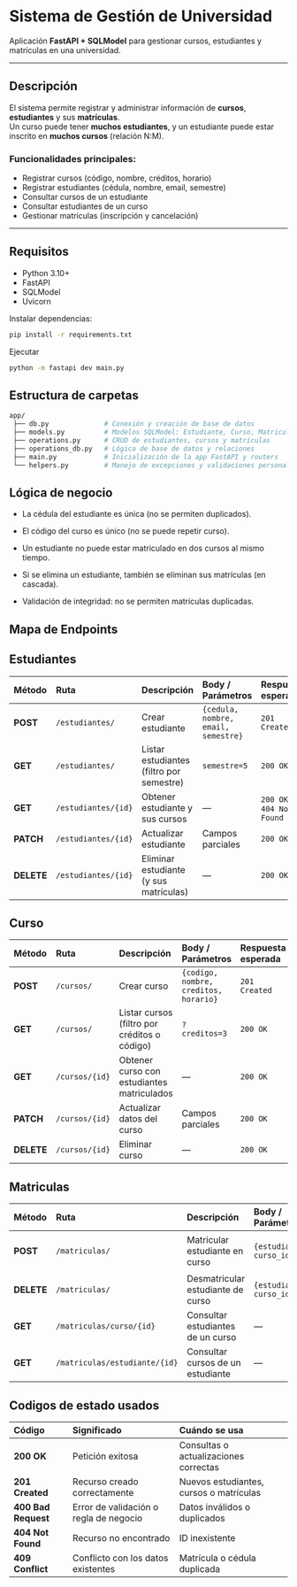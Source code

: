 # Sistema de Gestión de Universidad

Aplicación **FastAPI + SQLModel** para gestionar cursos, estudiantes y matrículas en una universidad.

---

## Descripción

El sistema permite registrar y administrar información de **cursos**, **estudiantes** y sus **matrículas**.  
Un curso puede tener **muchos estudiantes**, y un estudiante puede estar inscrito en **muchos cursos** (relación N:M).

### Funcionalidades principales:
- Registrar cursos (código, nombre, créditos, horario)
- Registrar estudiantes (cédula, nombre, email, semestre)
- Consultar cursos de un estudiante
- Consultar estudiantes de un curso
- Gestionar matrículas (inscripción y cancelación)

---

## Requisitos

- Python 3.10+
- FastAPI
- SQLModel
- Uvicorn

Instalar dependencias:
```bash
pip install -r requirements.txt
```
Ejecutar
```bash
python -m fastapi dev main.py
```

## Estructura de carpetas
```bash
app/
 ├── db.py              # Conexión y creación de base de datos
 ├── models.py          # Modelos SQLModel: Estudiante, Curso, Matricula
 ├── operations.py      # CRUD de estudiantes, cursos y matrículas
 ├── operations_db.py   # Lógica de base de datos y relaciones
 ├── main.py            # Inicialización de la app FastAPI y routers
 └── helpers.py         # Manejo de excepciones y validaciones personalizadas
```
## Lógica de negocio
- La cédula del estudiante es única (no se permiten duplicados).

- El código del curso es único (no se puede repetir curso).

- Un estudiante no puede estar matriculado en dos cursos al mismo tiempo.

- Si se elimina un estudiante, también se eliminan sus matrículas (en cascada).

- Validación de integridad: no se permiten matrículas duplicadas.

## Mapa de Endpoints
## Estudiantes

| Método     | Ruta                | Descripción                              | Body / Parámetros                   | Respuesta esperada         |
| :--------- | :------------------ | :--------------------------------------- | :---------------------------------- | :------------------------- |
| **POST**   | `/estudiantes/`     | Crear estudiante                         | `{cedula, nombre, email, semestre}` | `201 Created`              |
| **GET**    | `/estudiantes/`     | Listar estudiantes (filtro por semestre) | `semestre=5`                         | `200 OK`                   |
| **GET**    | `/estudiantes/{id}` | Obtener estudiante y sus cursos          | —                                   | `200 OK` o `404 Not Found` |
| **PATCH**  | `/estudiantes/{id}` | Actualizar estudiante                    | Campos parciales                    | `200 OK`                   |
| **DELETE** | `/estudiantes/{id}` | Eliminar estudiante (y sus matrículas)   | —                                   | `200 OK`                   |

## Curso

| Método     | Ruta           | Descripción                                  | Body / Parámetros                     | Respuesta esperada |
| :--------- | :------------- | :------------------------------------------- | :------------------------------------ | :----------------- |
| **POST**   | `/cursos/`     | Crear curso                                  | `{codigo, nombre, creditos, horario}` | `201 Created`      |
| **GET**    | `/cursos/`     | Listar cursos (filtro por créditos o código) | `?creditos=3`                         | `200 OK`           |
| **GET**    | `/cursos/{id}` | Obtener curso con estudiantes matriculados   | —                                     | `200 OK`           |
| **PATCH**  | `/cursos/{id}` | Actualizar datos del curso                   | Campos parciales                      | `200 OK`           |
| **DELETE** | `/cursos/{id}` | Eliminar curso                               | —                                     | `200 OK`           |

## Matriculas

| Método     | Ruta                          | Descripción                       | Body / Parámetros           | Respuesta esperada             |
| :--------- | :---------------------------- | :-------------------------------- | :-------------------------- | :----------------------------- |
| **POST**   | `/matriculas/`                | Matricular estudiante en curso    | `{estudiante_id, curso_id}` | `201 Created` o `409 Conflict` |
| **DELETE** | `/matriculas/`                | Desmatricular estudiante de curso | `{estudiante_id, curso_id}` | `200 OK`                       |
| **GET**    | `/matriculas/curso/{id}`      | Consultar estudiantes de un curso | —                           | `200 OK`                       |
| **GET**    | `/matriculas/estudiante/{id}` | Consultar cursos de un estudiante | —                           | `200 OK`                       |

## Codigos de estado usados

| Código              | Significado                            | Cuándo se usa                           |
| :------------------ | :------------------------------------- | :-------------------------------------- |
| **200 OK**          | Petición exitosa                       | Consultas o actualizaciones correctas   |
| **201 Created**     | Recurso creado correctamente           | Nuevos estudiantes, cursos o matrículas |
| **400 Bad Request** | Error de validación o regla de negocio | Datos inválidos o duplicados            |
| **404 Not Found**   | Recurso no encontrado                  | ID inexistente                          |
| **409 Conflict**    | Conflicto con los datos existentes     | Matrícula o cédula duplicada            |

